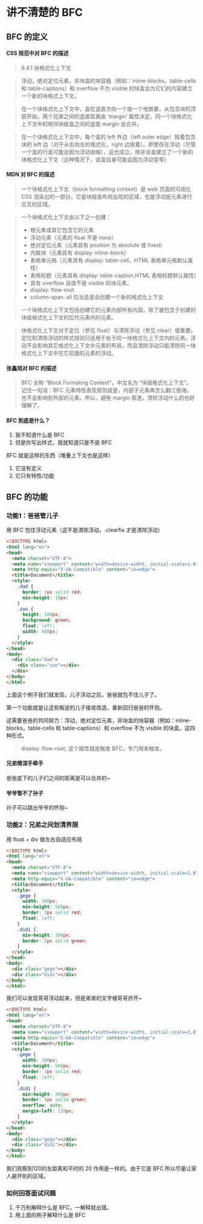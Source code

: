 # 讲不清楚的 BFC



## BFC 的定义



#### CSS 规范中对 BFC 的描述

> 9.4.1 块格式化上下文

> 浮动，绝对定位元素，非块盒的块容器（例如：inline-blocks，table-cells 和 table-captions）和 overflow 不为 visible 的块盒会为它们的内容建立一个新的块格式上下文。

> 在一个块格式化上下文中，盒在竖直方向一个接一个地放置，从包含块的顶部开始，两个兄弟之间的竖直距离由 ‘margin’ 属性决定。同一个块格式化上下文中的相邻块级盒之间的竖直 margin 会合并。

> 在一个块格式化上下文中，每个盒的 left 外边（left outer edge）挨着包含块的 left 边（对于从右向左的格式化，right 边挨着）。即使存在浮动（尽管一个盒的行盒可能会因为浮动收缩），这也成立，除非该盒建立了一个新的块格式化上下文（这种情况下，该盒自身可能会因为浮动变窄）



#### MDN 对 BFC 的描述

> 一个块格式化上下文（block formatting context）是 web 页面的可视化 CSS 渲染出的一部分，它是块级盒布局出现的区域，也是浮动层元素进行交互的区域。

> 一个块格式化上下文由以下之一创建：
>
> - 根元素或其它包含它的元素
> - 浮动元素（元素的 float 不是 none）
> - 绝对定位元素（元素具有 position 为 absolute 或 fixed）
> - 内联块（元素具有 display: inline-block）
> - 表格单元格（元素具有 display: table-cell，HTML 表格单元格默认属性）
> - 表格标题（元素具有 display: table-caption,HTML 表格标题默认属性）
> - 具有 overflow 且值不是 visible 的块元素。
> - display: flow-root
> - column-span: all 应当总是会创建一个新的格式化上下文

> 一个块格式化上下文包括创建它的元素内部所有内容，除了被包含于创建的块级格式化上下文的后代元素内的元素。

> 块格式化上下文对于定位（参见 float）与清除浮动（参见 clear）很重要。定位和清除浮动的样式规则只适用于处于同一块格式化上下文内的元素。浮动不会影响其它格式化上下文中元素的布局，而且清除浮动只能清除同一块格式化上下文中在它前面的元素的浮动。



#### 张鑫旭对 BFC 的描述

> BFC 全称 “Block Formating Context”，中文名为 “块级格式化上下文”。记住一句话：BFC 元素特性表现原则就是，内部子元素再怎么翻江倒海，也不会影响到外部的元素。所以，避免 margin 穿透，清除浮动什么的也好理解了。



#### BFC 到底是什么？

1. 我不知道什么是 BFC
2. 但是你写出样式，我就知道只是不是 BFC

BFC 就是这样的东西（堆叠上下文也是这样）

1. 它没有定义
2. 它只有特性/功能



## BFC 的功能



### 功能1：爸爸管儿子

用 BFC 包住浮动元素（这不是清除浮动，.clearfix 才是清除浮动）

```html
<!DOCTYPE html>
<html lang="en">
<head>
  <meta charset="UTF-8">
  <meta name="viewport" content="width=device-width, initial-scale=1.0">
  <meta http-equiv="X-UA-Compatible" content="ie=edge">
  <title>Document</title>
  <style>
    .dad {
      border: 1px solid red;
      min-height: 10px;
    }
    .son {
      height: 100px;
      background: green;
      float: left;
      width: 400px;
    }
  </style>
</head>
<body>
  <div class="dad">
    <div class="son"></div>
  </div>
</body>
</html>
```

上面这个例子我们就发现，儿子浮动之后，爸爸就包不住儿子了。

第一个功能就是让这些叛逆的儿子接收改造，重新回归爸爸的怀抱。

这需要爸爸的共同努力：浮动，绝对定位元素，非块盒的块容器（例如：inline-blocks，table-cells 和 table-captions）和 overflow 不为 visible 的块盒。这四种形式。

> display: flow-root; 这个属性就是触发 BFC，专门用来触发。

#### 兄弟情深手牵手

爸爸底下的儿子们之间的距离是可以合并的~

#### 爷爷管不了孙子

孙子可以跳出爷爷的怀抱~



### 功能2：兄弟之间划清界限

用 float + div 做左右自适应布局

```html
<!DOCTYPE html>
<html lang="en">
<head>
  <meta charset="UTF-8">
  <meta name="viewport" content="width=device-width, initial-scale=1.0">
  <meta http-equiv="X-UA-Compatible" content="ie=edge">
  <title>Document</title>
  <style>
    .gege {
      width: 100px;
      min-height: 500px;
      border: 3px solid red;
      float: left;
    }
    .didi {
      min-height: 300px;
      border: 5px solid green;
    }
  </style>
</head>
<body>
  <div class="gege"></div>
  <div class="didi"></div>
</body>
</html>
```

我们可以发现哥哥浮动起来，但是弟弟的文字被哥哥挤开~

```html
<!DOCTYPE html>
<html lang="en">
<head>
  <meta charset="UTF-8">
  <meta name="viewport" content="width=device-width, initial-scale=1.0">
  <meta http-equiv="X-UA-Compatible" content="ie=edge">
  <title>Document</title>
  <style>
    .gege {
      width: 100px;
      min-height: 500px;
      border: 3px solid red;
      float: left;
    }
    .didi {
      min-height: 300px;
      border: 5px solid green;
      overflow: auto;
      margin-left: 120px;
    }
  </style>
</head>
<body>
  <div class="gege"></div>
  <div class="didi"></div>
</body>
</html>
```

我们观察到120的左距离和平时的 20 作用是一样的。由于它是 BFC 所以尽量让家人避开别的区域。





### 如何回答面试问题

1. 千万别解释什么是 BFC，一解释就出错。
2. 用上面的例子解释什么是 BFC